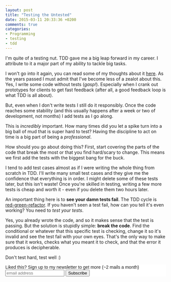 ```yaml
---
layout: post
title: "Testing the Untested"
date: 2015-03-11 20:33:36 +0200
comments: true
categories: 
- Programming
- testing
- tdd
---
```


I'm quite of a testing nut. TDD gave me a big leap forward in my career. I attribute to it a major part of my ability to tackle big tasks.

I won't go into it again, you can read some of my thoughts about it [here](/2012/01/06/looking-back-on-18-months-of-testing-and-tdd-at-a-startup/). As the years passed I must admit that I've become less of a zealot about this. Yes, I write some code without tests (*gasp!*). Especially when I crank out prototypes for clients to get fast feedback (after all, a good feedback loop is what TDD is all about).

But, even when I don't write tests I still do it responsibly. Once the code reaches some stability (and this usually happens after a week or two of development, not months) I add tests as I go along.

This is *incredibly* important. How many times did you let a spike turn into a big ball of mud that is super hard to test? Having the discipline to act on time is a big part of being a *professional*.

How should you go about doing this? First, start covering the parts of the code that break the most or that you find hard/scary to change. This means we first add the tests with the biggest bang for the buck.

I tend to add test cases almost as if I were writing the whole thing from scratch in TDD. I'll write many small test cases and they give me the confidence that everything is in order. I might delete some of these tests later, but this isn't waste! Once you're skilled in testing, writing a few more tests is cheap and worth it - even if you delete them two hours later.

An important thing here is to **see your damn tests fail**. The TDD cycle is [red-green-refactor](http://www.jamesshore.com/Blog/Red-Green-Refactor.html). If you haven't seen a test fail, how can you tell it's even working? You need to *test your tests*.

Yes, you already wrote the code, and so it makes sense that the test is passing. But the solution is stupidly simple: **break the code**. Find the conditional or whatever that this specific test is checking, change it so it's invalid and see the test fail with your own eyes. That's the only way to make sure that it works, checks what you meant it to check, and that the error it produces is decipherable.

Don't test hard, test well :)

<!-- Begin MailChimp Signup Form -->
<link href="http://cdn-images.mailchimp.com/embedcode/slim-081711.css" rel="stylesheet" type="text/css">
<style type="text/css">
    #mc_embed_signup{background:#fff; clear:left; font:14px Helvetica,Arial,sans-serif; }
    /* Add your own MailChimp form style overrides in your site stylesheet or in this style block.
       We recommend moving this block and the preceding CSS link to the HEAD of your HTML file. */
</style>
<div id="mc_embed_signup">
<form action="http://codelord.us6.list-manage.com/subscribe/post?u=78b36f07d7d2e7e91eb8deee3&amp;id=c9a8d439c8" method="post" id="mc-embedded-subscribe-form" name="mc-embedded-subscribe-form" class="validate" target="_blank" novalidate>
    <label for="mce-EMAIL">Liked this? Sign up to my newsletter to get more (~2 mails a month)</label>
    <input type="email" value="" name="EMAIL" class="email" id="mce-EMAIL" placeholder="email address" required style="display: inline">
    <input type="hidden" value="" name="SIGNUP_URL" class="email" id="mce-SIGNUP_URL">
    <input type="submit" value="Subscribe" name="subscribe" id="mc-embedded-subscribe" class="button" style="display: inline">
</form>
</div>
<script type="text/javascript">
document.getElementById('mce-SIGNUP_URL').value = document.location.href;
</script>
<!--End mc_embed_signup-->
